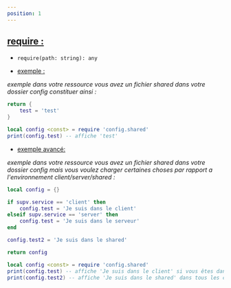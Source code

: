 ```yaml
---
position: 1
---
```


<h2><u>require :</u></h2>

* `require(path: string): any`

- <p><u>exemple :</u></p>

*exemple dans votre ressource vous avez un fichier shared dans votre dossier config constituer ainsi :*

```lua	
return {
    test = 'test'
}
```

```lua
local config <const> = require 'config.shared'
print(config.test) -- affiche 'test'
```

- <p><u>exemple avancé:</u></p>

*exemple dans votre ressource vous avez un fichier shared dans votre dossier config mais vous voulez charger certaines choses par rapport a l'environnement client/server/shared :*

```lua
local config = {}

if supv.service == 'client' then
    config.test = 'Je suis dans le client'
elseif supv.service == 'server' then
    config.test = 'Je suis dans le serveur'
end

config.test2 = 'Je suis dans le shared'

return config
```

```lua
local config <const> = require 'config.shared'
print(config.test) -- affiche 'Je suis dans le client' si vous êtes dans le client et vice versa
print(config.test2) -- affiche 'Je suis dans le shared' dans tous les cas
```